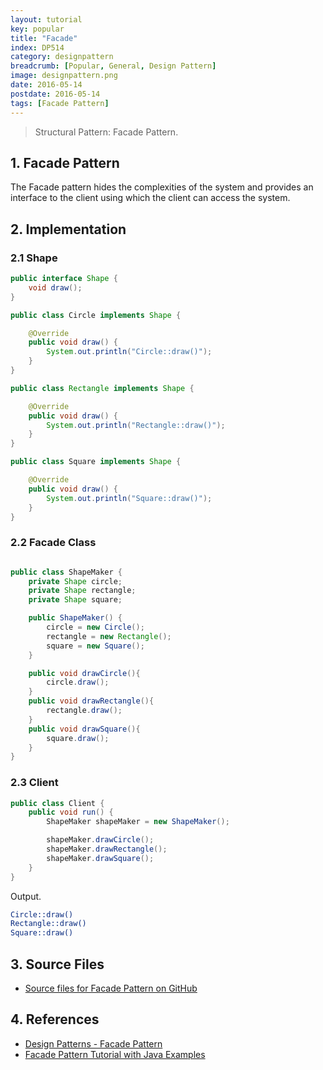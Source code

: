 ```yaml
---
layout: tutorial
key: popular
title: "Facade"
index: DP514
category: designpattern
breadcrumb: [Popular, General, Design Pattern]
image: designpattern.png
date: 2016-05-14
postdate: 2016-05-14
tags: [Facade Pattern]
---
```


> Structural Pattern: Facade Pattern.

## 1. Facade Pattern
The Facade pattern hides the complexities of the system and provides an interface to the client using which the client can access the system.

## 2. Implementation
### 2.1 Shape
```java
public interface Shape {
    void draw();
}

public class Circle implements Shape {

    @Override
    public void draw() {
        System.out.println("Circle::draw()");
    }
}

public class Rectangle implements Shape {

    @Override
    public void draw() {
        System.out.println("Rectangle::draw()");
    }
}

public class Square implements Shape {

    @Override
    public void draw() {
        System.out.println("Square::draw()");
    }
}
```
### 2.2 Facade Class
```java

public class ShapeMaker {
    private Shape circle;
    private Shape rectangle;
    private Shape square;

    public ShapeMaker() {
        circle = new Circle();
        rectangle = new Rectangle();
        square = new Square();
    }

    public void drawCircle(){
        circle.draw();
    }
    public void drawRectangle(){
        rectangle.draw();
    }
    public void drawSquare(){
        square.draw();
    }
}
````
### 2.3 Client
```java
public class Client {
    public void run() {
        ShapeMaker shapeMaker = new ShapeMaker();

        shapeMaker.drawCircle();
        shapeMaker.drawRectangle();
        shapeMaker.drawSquare();
    }
}
```
Output.
```sh
Circle::draw()
Rectangle::draw()
Square::draw()
```

## 3. Source Files
* [Source files for Facade Pattern on GitHub](https://github.com/jojozhuang/design-patterns-java/tree/master/design-pattern-facade)

## 4. References
* [Design Patterns - Facade Pattern](https://www.tutorialspoint.com/design_pattern/facade_pattern.htm)
* [Facade Pattern Tutorial with Java Examples](https://dzone.com/articles/design-patterns-uncovered-1)
